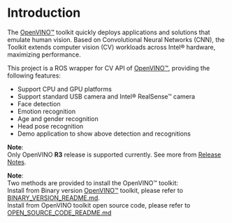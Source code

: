 # Introduction
The [OpenVINO™](https://software.intel.com/en-us/openvino-toolkit) toolkit quickly deploys applications and solutions that emulate human vision. Based on Convolutional Neural Networks (CNN), the Toolkit extends computer vision (CV) workloads across Intel® hardware, maximizing performance.

This project is a ROS wrapper for CV API of [OpenVINO™](https://software.intel.com/en-us/openvino-toolkit), providing the following features:
* Support CPU and GPU platforms
* Support standard USB camera and Intel® RealSense™ camera
* Face detection
* Emotion recognition
* Age and gender recognition
* Head pose recognition
* Demo application to show above detection and recognitions

**Note**:  
Only OpenVINO <b>R3</b> release is supported currently. See more from [Release Notes](https://software.intel.com/en-us/articles/OpenVINO-RelNotes).  

**Note**:  
Two methods are provided to install the OpenVINO™ toolkit:  
Install from Binary version [OpenVINO™](https://software.intel.com/en-us/openvino-toolkit) toolkit, please refer to [BINARY_VERSION_README.md](https://github.com/intel/ros_openvino_toolkit/blob/master/doc/BINARY_VERSION_README.md).  
Install from OpenVINO toolkit open source code, please refer to [OPEN_SOURCE_CODE_README.md](https://github.com/intel/ros_openvino_toolkit/blob/master/doc/OPEN_SOURCE_CODE_README.md)

